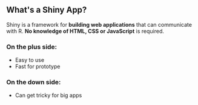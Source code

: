 ## What's a <span>Shiny App</span>?

Shiny is a framework for __building web applications__ that can communicate with R. __No knowledge of HTML, CSS or JavaScript__ is required. 

### On the plus side:

<ul class="list-unstyled">
  <li><i class="fa fa-angle-right"></i> Easy to use</li>
  <li><i class="fa fa-angle-right"></i> Fast for prototype</li>
</ul>

### On the down side:

<ul class="list-unstyled">
  <li><i class="fa fa-angle-right"></i> Can get tricky for big apps</li>
</ul>
